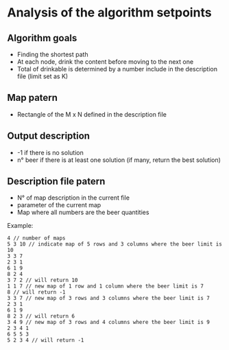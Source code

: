 # Analysis of the algorithm setpoints

## Algorithm goals
- Finding the shortest path 
- At each node, drink the content before moving to the next one
- Total of drinkable is determined by a number include in the description file (limit set as K)

## Map patern
- Rectangle of the M x N defined in the description file

## Output description
- -1 if there is no solution
- n° beer if there is at least one solution (if many, return the best solution)


## Description file patern
- N° of map description in the current file
- parameter of the current map
- Map where all numbers are the beer quantities

Example:
```
4 // number of maps
5 3 10 // indicate map of 5 rows and 3 columns where the beer limit is 10
3 3 7
2 3 1
6 1 9
8 2 4
3 7 2 // will return 10
1 1 7 // new map of 1 row and 1 column where the beer limit is 7
8 // will return -1
3 3 7 // new map of 3 rows and 3 columns where the beer limit is 7
2 3 1
6 1 9
8 2 3 // will return 6
3 4 9 // new map of 3 rows and 4 columns where the beer limit is 9
2 3 4 1
6 5 5 3
5 2 3 4 // will return -1
```